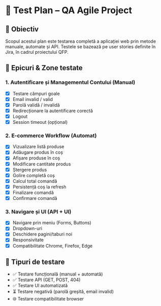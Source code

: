 # 📄 Test Plan – QA Agile Project

## 🎯 Obiectiv

Scopul acestui plan este testarea completă a aplicației web prin metode manuale, automate și API. Testele se bazează pe user stories definite în Jira, în cadrul proiectului QFP.

## 🧩 Epicuri & Zone testate

### 1. Autentificare și Managementul Contului (Manual)
- [x] Testare câmpuri goale
- [x] Email invalid / valid
- [x] Parolă validă / invalidă
- [x] Redirecționare la autentificare corectă
- [x] Logout
- [x] Session timeout (opțional)

### 2. E-commerce Workflow (Automat)
- [x] Vizualizare listă produse
- [x] Adăugare produs în coș
- [x] Afișare produse în coș
- [x] Modificare cantitate produs
- [x] Ștergere produs
- [x] Golire completă coș
- [x] Calcul total comandă
- [x] Persistență coș la refresh
- [x] Finalizare comandă
- [x] Confirmare comandă

### 3. Navigare și UI (API + UI)
- [x] Navigare prin meniu (Forms, Buttons)
- [x] Dropdown-uri
- [x] Deschidere pagini/taburi noi
- [x] Responsivitate
- [x] Compatibilitate Chrome, Firefox, Edge

## 🧪 Tipuri de testare

- ✅ Testare funcțională (manual + automată)
- ✅ Testare API (GET, POST, 404)
- ✅ Testare UI automatizată
- ⏳ Testare negativă (parolă greșită, email invalid)
- 🌐 Testare compatibilitate browser
